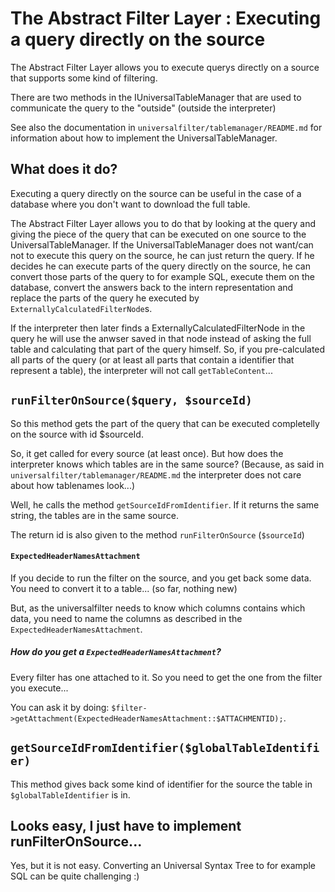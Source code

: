 The Abstract Filter Layer : Executing a query directly on the source
====================================================================

The Abstract Filter Layer allows you to execute querys directly on a source that supports some kind of filtering.

There are two methods in the IUniversalTableManager that are used to communicate the query to the "outside" (outside the interpreter)

See also the documentation in ``universalfilter/tablemanager/README.md`` for information about how to implement the UniversalTableManager.

What does it do?
----------------
Executing a query directly on the source can be useful in the case of a database where you don't want to download the full table.

The Abstract Filter Layer allows you to do that by looking at the query and giving the piece of the query that can be executed on one source to the UniversalTableManager.
If the UniversalTableManager does not want/can not to execute this query on the source, he can just return the query.
If he decides he can execute parts of the query directly on the source, 
he can convert those parts of the query to for example SQL, execute them on the database, 
convert the answers back to the intern representation and replace the parts of the query he executed by ``ExternallyCalculatedFilterNode``s.

If the interpreter then later finds a ExternallyCalculatedFilterNode in the query he will use the anwser saved in that node instead of asking the full table and calculating that part of the query himself.
So, if you pre-calculated all parts of the query (or at least all parts that contain a identifier that represent a table), the interpreter will not call ``getTableContent``...

``runFilterOnSource($query, $sourceId)``
----------------------------------------
So this method gets the part of the query that can be executed completelly on the source with id $sourceId.

So, it get called for every source (at least once). 
But how does the interpreter knows which tables are in the same source? 
(Because, as said in ``universalfilter/tablemanager/README.md`` the interpreter does not care about how tablenames look...)

Well, he calls the method ``getSourceIdFromIdentifier``. If it returns the same string, the tables are in the same source.

The return id is also given to the method ``runFilterOnSource`` (``$sourceId``)

#### ``ExpectedHeaderNamesAttachment``
If you decide to run the filter on the source, and you get back some data. 
You need to convert it to a table... (so far, nothing new)

But, as the universalfilter needs to know which columns contains which data, you need to name the columns as described in the ``ExpectedHeaderNamesAttachment``.

##### How do you get a ``ExpectedHeaderNamesAttachment``?
Every filter has one attached to it. So you need to get the one from the filter you execute...

You can ask it by doing: ``$filter->getAttachment(ExpectedHeaderNamesAttachment::$ATTACHMENTID);``.

``getSourceIdFromIdentifier($globalTableIdentifier)``
-----------------------------------------------------
This method gives back some kind of identifier for the source the table in ``$globalTableIdentifier`` is in.


Looks easy, I just have to implement runFilterOnSource...
---------------------------------------------------------
Yes, but it is not easy. Converting an Universal Syntax Tree to for example SQL can be quite challenging :)
